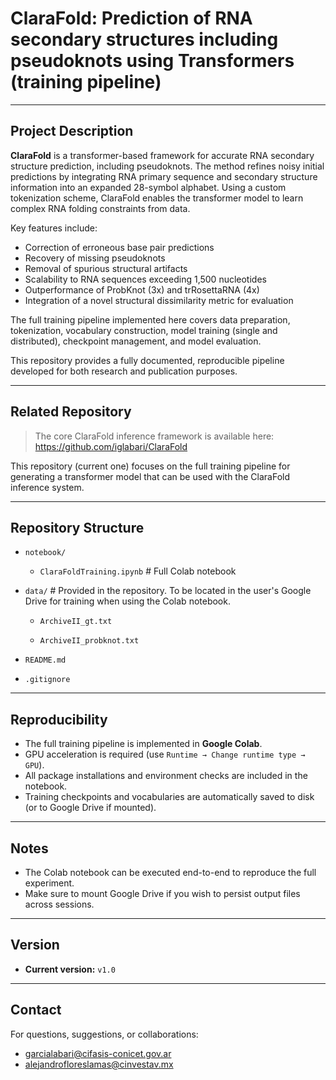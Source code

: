 # ClaraFold: Prediction of RNA secondary structures including pseudoknots using Transformers (training pipeline)

---

## Project Description

**ClaraFold** is a transformer-based framework for accurate RNA secondary structure prediction, including pseudoknots. The method refines noisy initial predictions by integrating RNA primary sequence and secondary structure information into an expanded 28-symbol alphabet. Using a custom tokenization scheme, ClaraFold enables the transformer model to learn complex RNA folding constraints from data.

Key features include:

- Correction of erroneous base pair predictions
- Recovery of missing pseudoknots
- Removal of spurious structural artifacts
- Scalability to RNA sequences exceeding 1,500 nucleotides
- Outperformance of ProbKnot (3x) and trRosettaRNA (4x)
- Integration of a novel structural dissimilarity metric for evaluation

The full training pipeline implemented here covers data preparation, tokenization, vocabulary construction, model training (single and distributed), checkpoint management, and model evaluation.

This repository provides a fully documented, reproducible pipeline developed for both research and publication purposes.

---


## Related Repository

> The core ClaraFold inference framework is available here:
> https://github.com/iglabari/ClaraFold

This repository (current one) focuses on the full training pipeline for generating a transformer model that can be used with the ClaraFold inference system.

---

## Repository Structure

- `notebook/`
  - `ClaraFoldTraining.ipynb`   # Full Colab notebook

- `data/`   # Provided in the repository. To be located in the user's Google Drive for training when using the Colab notebook.
  - `ArchiveII_gt.txt`

  - `ArchiveII_probknot.txt`

- `README.md`

- `.gitignore`

---

## Reproducibility

- The full training pipeline is implemented in **Google Colab**.
- GPU acceleration is required (use `Runtime → Change runtime type → GPU`).
- All package installations and environment checks are included in the notebook.
- Training checkpoints and vocabularies are automatically saved to disk (or to Google Drive if mounted).

---

## Notes

- The Colab notebook can be executed end-to-end to reproduce the full experiment.
- Make sure to mount Google Drive if you wish to persist output files across sessions.

---

## Version

- **Current version:** `v1.0`

---

## Contact

For questions, suggestions, or collaborations:

- [garcialabari@cifasis-conicet.gov.ar](mailto:garcialabari@cifasis-conicet.gov.ar)
- [alejandrofloreslamas@cinvestav.mx](mailto:alejandrofloreslamas@cinvestav.mx)

